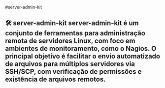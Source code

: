 #server-admin-kit
## 🛠️ server-admin-kit  **server-admin-kit** é um conjunto de ferramentas para administração remota de servidores Linux, com foco em ambientes de monitoramento, como o Nagios. O principal objetivo é facilitar o envio automatizado de arquivos para múltiplos servidores via SSH/SCP, com verificação de permissões e existência de arquivos remotos.

